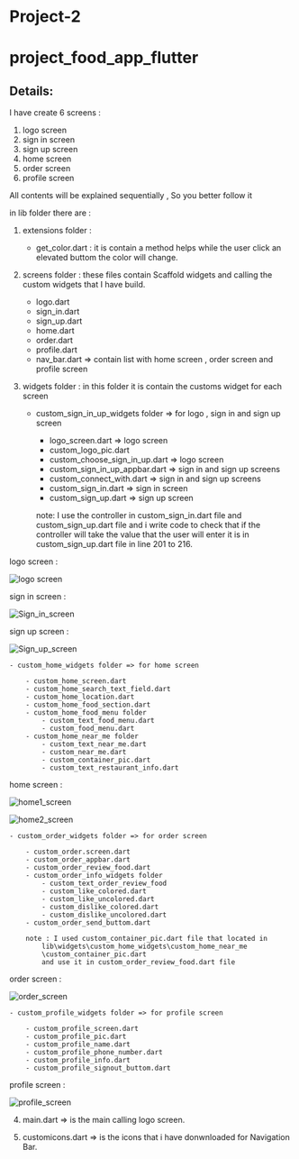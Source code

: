 # Project-2 
# project_food_app_flutter
## Details:
I have create 6 screens :

1. logo screen
2. sign in screen
3. sign up screen
4. home screen
5. order screen
6. profile screen

All contents will be explained sequentially , So you better follow it

in lib folder there are :

1. extensions folder :
	- get_color.dart : it is contain a method helps while the user click an elevated buttom the color will change.

2. screens folder : these files contain Scaffold widgets and calling the custom widgets that I have build.
	- logo.dart
	- sign_in.dart
	- sign_up.dart
	- home.dart
	- order.dart
	- profile.dart
	- nav_bar.dart => contain list with  home screen , order screen and profile screen

3. widgets folder : in this folder it is contain the customs widget for each screen

 

	- custom_sign_in_up_widgets folder => for logo , sign in and sign up screen
		
		- logo_screen.dart => logo screen 
		- custom_logo_pic.dart
		- custom_choose_sign_in_up.dart => logo screen
		- custom_sign_in_up_appbar.dart  => sign in and sign up screens
		- custom_connect_with.dart => sign in and sign up screens
		- custom_sign_in.dart => sign in screen
		- custom_sign_up.dart => sign up screen

		note: I use the controller in custom_sign_in.dart file and custom_sign_up.dart file 
		and i write code to check that if the controller will take the value that the user will enter
		it is in custom_sign_up.dart file in line 201 to 216.

logo screen :


![logo screen](https://github.com/rahafwmaq/Project-2/assets/86989761/7373ba5f-bcef-4109-a3a6-1f93bd0e52f9)


sign in screen : 


![Sign_in_screen](https://github.com/rahafwmaq/Project-2/assets/86989761/bc5c1717-6bc6-4530-85a3-981c87fb8c7d)


sign up screen : 


![Sign_up_screen](https://github.com/rahafwmaq/Project-2/assets/86989761/af09a0c5-0aee-4f1b-9528-e26334c68661)




	- custom_home_widgets folder => for home screen

		- custom_home_screen.dart
		- custom_home_search_text_field.dart
		- custom_home_location.dart
		- custom_home_food_section.dart
		- custom_home_food_menu folder
			- custom_text_food_menu.dart
			- custom_food_menu.dart
		- custom_home_near_me folder
			- custom_text_near_me.dart
			- custom_near_me.dart
			- custom_container_pic.dart
			- custom_text_restaurant_info.dart

home screen :


![home1_screen](https://github.com/rahafwmaq/Project-2/assets/86989761/d178ed93-c180-412a-b4e0-66b108e7a93b)



![home2_screen](https://github.com/rahafwmaq/Project-2/assets/86989761/db6e407d-9a84-461a-a9c7-f917f4d19156)


	- custom_order_widgets folder => for order screen

		- custom_order.screen.dart
		- custom_order_appbar.dart
		- custom_order_review_food.dart
		- custom_order_info_widgets folder 
			- custom_text_order_review_food
			- custom_like_colored.dart
			- custom_like_uncolored.dart
			- custom_dislike_colored.dart
			- custom_dislike_uncolored.dart
		- custom_order_send_buttom.dart

		note : I used custom_container_pic.dart file that located in 
			lib\widgets\custom_home_widgets\custom_home_near_me
			\custom_container_pic.dart
			and use it in custom_order_review_food.dart file

order screen :


![order_screen](https://github.com/rahafwmaq/Project-2/assets/86989761/cef2f884-d781-416f-8a5a-f58cef16a237)



	- custom_profile_widgets folder => for profile screen

		- custom_profile_screen.dart
		- custom_profile_pic.dart
		- custom_profile_name.dart
		- custom_profile_phone_number.dart
		- custom_profile_info.dart
		- custom_profile_signout_buttom.dart

profile screen :


![profile_screen](https://github.com/rahafwmaq/Project-2/assets/86989761/9611ba78-f2f8-4245-b464-79e965d5cf50)


4. main.dart => is the main calling logo screen.

5. customicons.dart => is the icons that i have donwnloaded for Navigation Bar.
